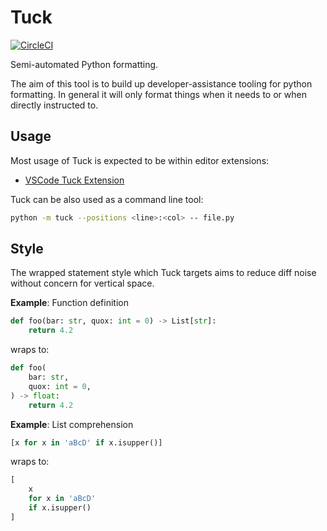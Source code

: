 # Tuck

[![CircleCI](https://circleci.com/gh/PeterJCLaw/tuck.svg?style=svg)](https://circleci.com/gh/PeterJCLaw/tuck)

Semi-automated Python formatting.

The aim of this tool is to build up developer-assistance tooling for python
formatting. In general it will only format things when it needs to or when
directly instructed to.

## Usage

Most usage of Tuck is expected to be within editor extensions:

- [VSCode Tuck Extension](https://marketplace.visualstudio.com/items?itemName=peterjclaw.tuck)

Tuck can be also used as a command line tool:

``` bash
python -m tuck --positions <line>:<col> -- file.py
```

## Style

The wrapped statement style which Tuck targets aims to reduce diff noise without
concern for vertical space.

**Example**: Function definition

``` python
def foo(bar: str, quox: int = 0) -> List[str]:
    return 4.2
```

wraps to:

``` python
def foo(
    bar: str,
    quox: int = 0,
) -> float:
    return 4.2
```

**Example**: List comprehension

``` python
[x for x in 'aBcD' if x.isupper()]
```

wraps to:

``` python
[
    x
    for x in 'aBcD'
    if x.isupper()
]
```
